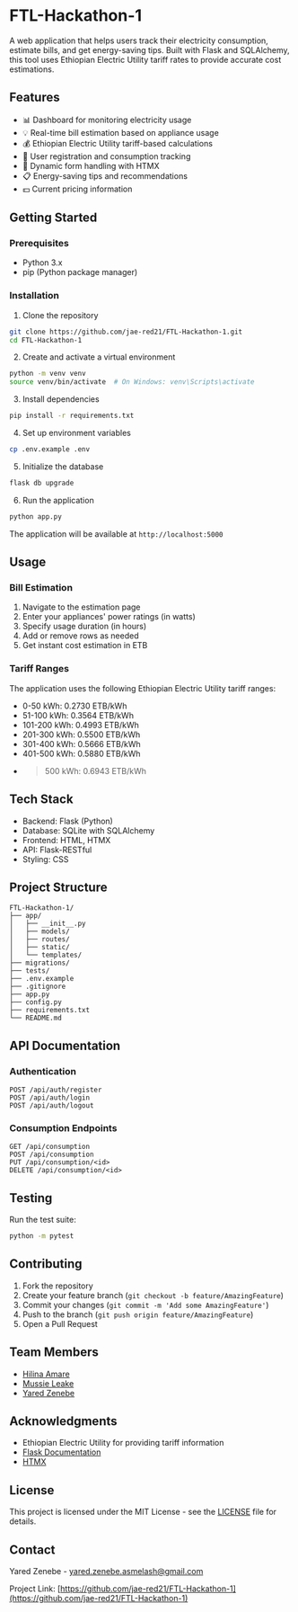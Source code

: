 # FTL-Hackathon-1

A web application that helps users track their electricity consumption, estimate bills, and get energy-saving tips. Built with Flask and SQLAlchemy, this tool uses Ethiopian Electric Utility tariff rates to provide accurate cost estimations.

## Features
- 📊 Dashboard for monitoring electricity usage
- 💡 Real-time bill estimation based on appliance usage
- 💰 Ethiopian Electric Utility tariff-based calculations
- 📱 User registration and consumption tracking
- 💪 Dynamic form handling with HTMX
- 📋 Energy-saving tips and recommendations
- 💵 Current pricing information

## Getting Started

### Prerequisites
- Python 3.x
- pip (Python package manager)

### Installation
1. Clone the repository
```bash
git clone https://github.com/jae-red21/FTL-Hackathon-1.git
cd FTL-Hackathon-1
```

2. Create and activate a virtual environment
```bash
python -m venv venv
source venv/bin/activate  # On Windows: venv\Scripts\activate
```

3. Install dependencies
```bash
pip install -r requirements.txt
```

4. Set up environment variables
```bash
cp .env.example .env
```

5. Initialize the database
```bash
flask db upgrade
```

6. Run the application
```bash
python app.py
```

The application will be available at `http://localhost:5000`

## Usage

### Bill Estimation
1. Navigate to the estimation page
2. Enter your appliances' power ratings (in watts)
3. Specify usage duration (in hours)
4. Add or remove rows as needed
5. Get instant cost estimation in ETB

### Tariff Ranges
The application uses the following Ethiopian Electric Utility tariff ranges:
- 0-50 kWh: 0.2730 ETB/kWh
- 51-100 kWh: 0.3564 ETB/kWh
- 101-200 kWh: 0.4993 ETB/kWh
- 201-300 kWh: 0.5500 ETB/kWh
- 301-400 kWh: 0.5666 ETB/kWh
- 401-500 kWh: 0.5880 ETB/kWh
- >500 kWh: 0.6943 ETB/kWh

## Tech Stack
- Backend: Flask (Python)
- Database: SQLite with SQLAlchemy
- Frontend: HTML, HTMX
- API: Flask-RESTful
- Styling: CSS

## Project Structure
```
FTL-Hackathon-1/
├── app/
│   ├── __init__.py
│   ├── models/
│   ├── routes/
│   ├── static/
│   └── templates/
├── migrations/
├── tests/
├── .env.example
├── .gitignore
├── app.py
├── config.py
├── requirements.txt
└── README.md
```

## API Documentation

### Authentication
```
POST /api/auth/register
POST /api/auth/login
POST /api/auth/logout
```

### Consumption Endpoints
```
GET /api/consumption
POST /api/consumption
PUT /api/consumption/<id>
DELETE /api/consumption/<id>
```

## Testing
Run the test suite:
```bash
python -m pytest
```

## Contributing
1. Fork the repository
2. Create your feature branch (`git checkout -b feature/AmazingFeature`)
3. Commit your changes (`git commit -m 'Add some AmazingFeature'`)
4. Push to the branch (`git push origin feature/AmazingFeature`)
5. Open a Pull Request

## Team Members
- [Hilina Amare](https://github.com/Hilina123amare)
- [Mussie Leake](https://github.com/mussieleake)
- [Yared Zenebe](https://github.com/jae-red21)

## Acknowledgments
- Ethiopian Electric Utility for providing tariff information
- [Flask Documentation](https://flask.palletsprojects.com/)
- [HTMX](https://htmx.org/)

## License
This project is licensed under the MIT License - see the [LICENSE](LICENSE) file for details.

## Contact
Yared Zenebe  - yared.zenebe.asmelash@gmail.com

Project Link: [https://github.com/jae-red21/FTL-Hackathon-1](https://github.com/jae-red21/FTL-Hackathon-1)